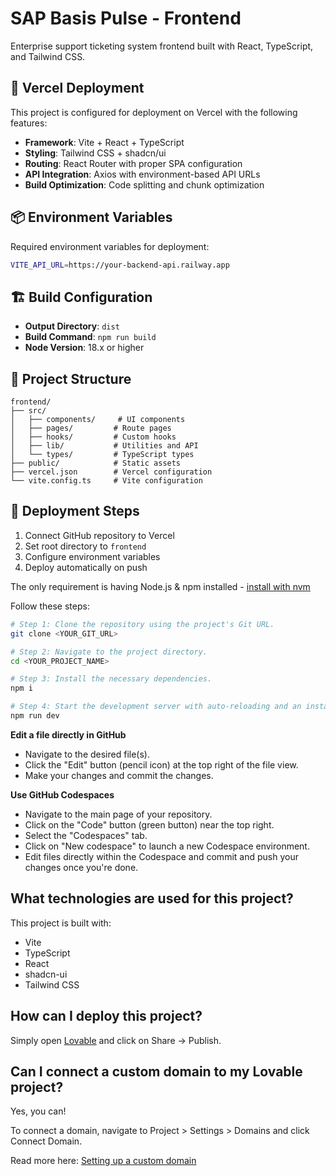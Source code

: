 # SAP Basis Pulse - Frontend

Enterprise support ticketing system frontend built with React, TypeScript, and Tailwind CSS.

## 🚀 Vercel Deployment

This project is configured for deployment on Vercel with the following features:

- **Framework**: Vite + React + TypeScript
- **Styling**: Tailwind CSS + shadcn/ui
- **Routing**: React Router with proper SPA configuration
- **API Integration**: Axios with environment-based API URLs
- **Build Optimization**: Code splitting and chunk optimization

## 📦 Environment Variables

Required environment variables for deployment:

```bash
VITE_API_URL=https://your-backend-api.railway.app
```

## 🏗️ Build Configuration

- **Output Directory**: `dist`
- **Build Command**: `npm run build`
- **Node Version**: 18.x or higher

## 📁 Project Structure

```
frontend/
├── src/
│   ├── components/     # UI components
│   ├── pages/         # Route pages
│   ├── hooks/         # Custom hooks
│   ├── lib/           # Utilities and API
│   └── types/         # TypeScript types
├── public/            # Static assets
├── vercel.json        # Vercel configuration
└── vite.config.ts     # Vite configuration
```

## 🚀 Deployment Steps

1. Connect GitHub repository to Vercel
2. Set root directory to `frontend`
3. Configure environment variables
4. Deploy automatically on push

The only requirement is having Node.js & npm installed - [install with nvm](https://github.com/nvm-sh/nvm#installing-and-updating)

Follow these steps:

```sh
# Step 1: Clone the repository using the project's Git URL.
git clone <YOUR_GIT_URL>

# Step 2: Navigate to the project directory.
cd <YOUR_PROJECT_NAME>

# Step 3: Install the necessary dependencies.
npm i

# Step 4: Start the development server with auto-reloading and an instant preview.
npm run dev
```

**Edit a file directly in GitHub**

- Navigate to the desired file(s).
- Click the "Edit" button (pencil icon) at the top right of the file view.
- Make your changes and commit the changes.

**Use GitHub Codespaces**

- Navigate to the main page of your repository.
- Click on the "Code" button (green button) near the top right.
- Select the "Codespaces" tab.
- Click on "New codespace" to launch a new Codespace environment.
- Edit files directly within the Codespace and commit and push your changes once you're done.

## What technologies are used for this project?

This project is built with:

- Vite
- TypeScript
- React
- shadcn-ui
- Tailwind CSS

## How can I deploy this project?

Simply open [Lovable](https://lovable.dev/projects/1482da48-c05b-4a1e-a6a3-b1a5b87480f1) and click on Share -> Publish.

## Can I connect a custom domain to my Lovable project?

Yes, you can!

To connect a domain, navigate to Project > Settings > Domains and click Connect Domain.

Read more here: [Setting up a custom domain](https://docs.lovable.dev/tips-tricks/custom-domain#step-by-step-guide)
